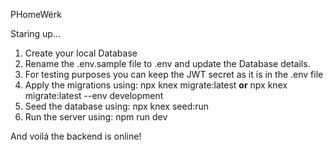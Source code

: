 PHomeWérk

Staring up...
1. Create your local Database 
2. Rename the .env.sample file to .env and update the Database details. 
3. For testing purposes you can keep the JWT secret as it is in the .env file
4. Apply the migrations using:
npx knex migrate:latest **or** npx knex migrate:latest --env development
5. Seed the database using:
npx knex seed:run
6. Run the server using:
npm run dev


And voilá the backend is online!

